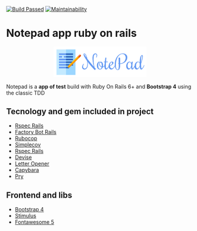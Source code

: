 <!-- 
[![Code Climate coverage][coverage-shield]][coverage-url] -->
[![Build Passed][build-passed]][build-url]
[![Maintainability][maintainability-shield]][maintainability-url]
# Notepad app ruby on rails

<p align="center">
  <img src="app/assets/images/logo.jpg" width="250" title="Logo Notepad">
   
</p>
Notepad is a <b>app of test</b> build with Ruby On Rails 6+ and 
<b>Bootstrap 4</b> using the classic TDD

## Tecnology and gem included in project

- [Rspec Rails](https://github.com/rspec/rspec-rails)
- [Factory Bot Rails](https://github.com/thoughtbot/factory_bot_rails)
- [Rubocop](https://github.com/rubocop/rubocop)
- [Simplecov](https://github.com/rspec/rspec-rails)
- [Rspec Rails](https://github.com/rspec/rspec-rails)
- [Devise](https://github.com/heartcombo/devise)
- [Letter Opener](https://github.com/ryanb/letter_opener)
- [Capybara](https://github.com/teamcapybara/capybara)
- [Pry](https://github.com/pry/pry)
## Frontend and libs
- [Bootstrap 4](https://getbootstrap.com/docs/4.6/)
- [Stimulus](https://stimulus.hotwired.dev)
- [Fontawesome 5](https://fontawesome.com/start)

<!-- MARKDOWN IMAGE AND LINK -->

[build-passed]: https://img.shields.io/github/workflow/status/marviorocha/notepad/ruby-test-notepad/developer?style=for-the-badge
[build-url]: https://github.com/marviorocha/notepad/actions/workflows/ruby.yml
[coverage-shield]: https://img.shields.io/codeclimate/coverage/marviorocha/notepad?style=for-the-badge
[coverage-url]: https://codeclimate.com/github/marviorocha/notepad/test_coverage
[maintainability-shield]: https://img.shields.io/codeclimate/maintainability/marviorocha/notepad?style=for-the-badge
[maintainability-url]: https://codeclimate.com/github/marviorocha/notepad/maintainability
[logo-url]: /assets/images/logo.svg